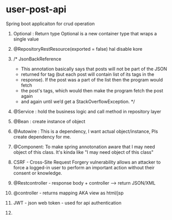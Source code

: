 # user-post-api
Spring boot applicaiton for crud operation

1) Optional : Return type Optional is a new container type that wraps a single value
2) @RepositoryRestResource(exported = false) hal disable kore
3) /* JsonBackReference
   	 * This annotation basically says that posts will not be part of the JSON
   	 * returned for tag (but each post will contain list of its tags in the
   	 * response). If the post was a part of the list then the program would fetch
   	 * the post's tags, which would then make the program fetch the post again
   	 * and again until we’d get a StackOverflowException.
   	 */
   	 
4) @Service : hold the business logic and call method in repository layer
5) @Bean : create instance of object 
6) @Autowire : This is a dependency, I want actual object/instance, Pls create dependency for me.
7) @Component: To make spring annotonation aware that I may need object of this class.
    It's kinda like "I may need object of this class"
8) CSRF - Cross-Site Request Forgery vulnerability allows an attacker to force 
    a logged-in user to perform an important action without their consent or knowledge.
9) @Restcontroller - response body + controller --> return JSON/XML
10) @controller - returns mapping AKA view as html/jsp
11) JWT - json web token - used for api authentication 
12)
